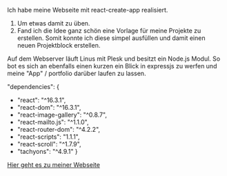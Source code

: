 Ich habe meine Webseite mit react-create-app realisiert.

1. Um etwas damit zu üben.
2. Fand ich die Idee ganz schön eine Vorlage für meine Projekte zu erstellen. Somit konnte ich diese simpel ausfüllen und damit einen neuen Projektblock erstellen.

Auf dem Webserver läuft Linus mit Plesk und besitzt ein Node.js Modul.
So bot es sich an ebenfalls einen kurzen ein Blick in expressjs zu werfen und meine "App" / portfolio darüber laufen zu lassen.

"dependencies": {
- "react": "^16.3.1",
- "react-dom": "^16.3.1",
- "react-image-gallery": "^0.8.7",
- "react-mailto.js": "^1.1.0",
- "react-router-dom": "^4.2.2",
- "react-scripts": "1.1.1",
- "react-scroll": "^1.7.9",
- "tachyons": "^4.9.1"
}

[Hier geht es zu meiner Webseite](https://wwender.de)
